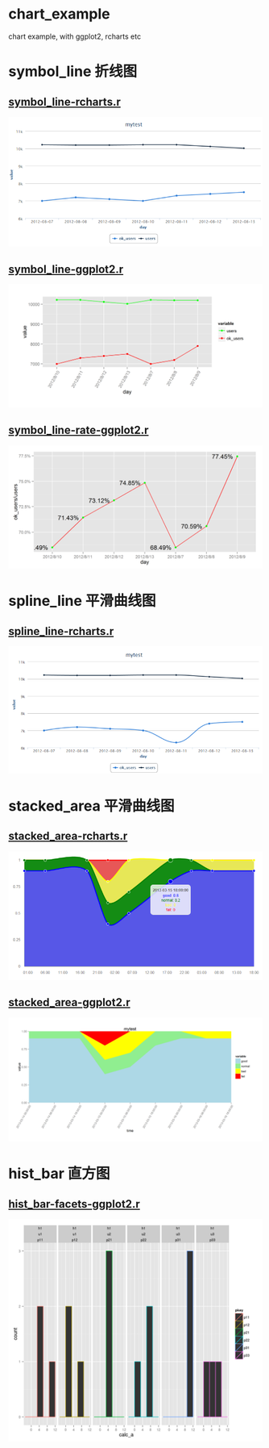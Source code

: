 chart_example
=============

chart example,  with  ggplot2, rcharts etc

# symbol_line 折线图

## [symbol_line-rcharts.r](symbol_line-rcharts.r)

![symbol_line-rcharts.png](symbol_line-rcharts.png)

## [symbol_line-ggplot2.r](symbol_line-ggplot2.r)

![symbol_line-ggplot2.png](symbol_line-ggplot2.png)

## [symbol_line-rate-ggplot2.r](symbol_line-rate-ggplot2.r)

![symbol_line-rate-ggplot2.png](symbol_line-rate-ggplot2.png)

# spline_line 平滑曲线图

## [spline_line-rcharts.r](spline_line-rcharts.r)

![spline_line-rcharts.png](spline_line-rcharts.png)

# stacked_area 平滑曲线图

## [stacked_area-rcharts.r](stacked_area-rcharts.r)

![stacked_area-rcharts.png](stacked_area-rcharts.png)

## [stacked_area-ggplot2.r](stacked_area-ggplot2.r)

![stacked_area-ggplot2.png](stacked_area-ggplot2.png)


# hist_bar 直方图

## [hist_bar-facets-ggplot2.r](hist_bar-facets-ggplot2.r)

![hist_bar-facets-ggplot2.png](hist_bar-facets-ggplot2.png)
